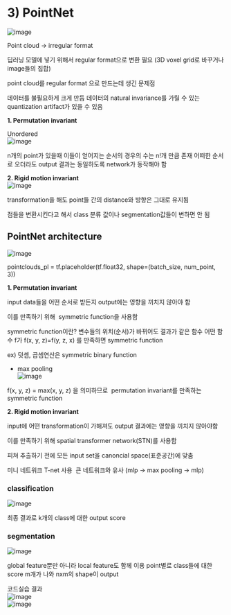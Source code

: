# 3) PointNet    
![image](https://user-images.githubusercontent.com/81483791/171218344-e7b77e48-bf35-45bd-84d4-a087417e4bdb.png)

Point cloud -> irregular format

딥러닝 모델에 넣기 위해서 regular format으로 변환 필요
(3D voxel grid로 바꾸거나 image들의 집합)

point cloud를 regular format 으로 만드는데 생긴 문제점

데이터를 불필요하게 크게 만듬
데이터의 natural invariance를 가릴 수 있는 quantization artifact가 있을 수 있음

**1. Permutation invariant**

Unordered    
![image](https://user-images.githubusercontent.com/81483791/171218386-46eb6db6-6e73-40f0-b938-79ec31cbc02b.png)

n개의 point가 있을때 이들이 얻어지는 순서의 경우의 수는 n!개 만큼 존재
어떠한 순서로 오더라도 output 결과는 동일하도록 network가 동작해야 함

**2. Rigid motion invariant**    
![image](https://user-images.githubusercontent.com/81483791/171218428-ff01cbcc-1f4f-4eec-b6d4-e47b05309773.png)

transformation을 해도 point들 간의 distance와 방향은 그대로 유지됨

점들을 변환시킨다고 해서 class 분류 값이나 segmentation값들이 변하면 안 됨

## PointNet architecture     
![image](https://user-images.githubusercontent.com/81483791/171218465-f0a86fb5-7566-4d12-bf84-ca5252eeda5d.png)

pointclouds_pl = tf.placeholder(tf.float32, shape=(batch_size, num_point, 3))

**1. Permutation invariant**

input data들을 어떤 순서로 받든지 output에는 영향을 끼치지 않아야 함

이를 만족하기 위해  symmetric function을 사용함

symmetric function이란?
변수들의 위치(순서)가 바뀌어도 결과가 같은 함수
어떤 함수 f가 f(x, y, z)=f(y, z, x) 를 만족하면 symmetric function

ex) 덧셈, 곱셈연산은 symmetric binary function

- max pooling     
![image](https://user-images.githubusercontent.com/81483791/171218559-c340c132-7262-40f5-80c9-fe655d09a645.png)

f(x, y, z) = max(x, y, z) 을 의미하므로
 permutation invariant를 만족하는 symmetric function

**2. Rigid motion invariant**

input에 어떤 transformation이 가해져도 output 결과에는 영향을 끼치지 않아야함

이를 만족하기 위해 spatial transformer network(STN)를 사용함

피쳐 추출하기 전에 모든 input set을 canoncial space(표준공간)에 맞춤

미니 네트워크 T-net 사용 
큰 네트워크와 유사 (mlp -> max pooling -> mlp)

### classification     
![image](https://user-images.githubusercontent.com/81483791/171218761-40c1fac0-7f48-43d2-ba91-899d18df28ca.png)

최종 결과로 k개의 class에 대한 output score

### segmentation      
![image](https://user-images.githubusercontent.com/81483791/171218832-81beda72-f579-4a87-a661-937f8f87b850.png)


global feature뿐만 아니라 local feature도 함께 이용
point별로 class들에 대한 score m개가 나와 nxm의 shape이 output

코드실습 결과     
![image](https://user-images.githubusercontent.com/81483791/171218883-b901c849-6b44-4255-b927-b383c280135b.png)     
![image](https://user-images.githubusercontent.com/81483791/171218934-01361be6-0f51-4217-8d86-9946289ee0f2.png)

